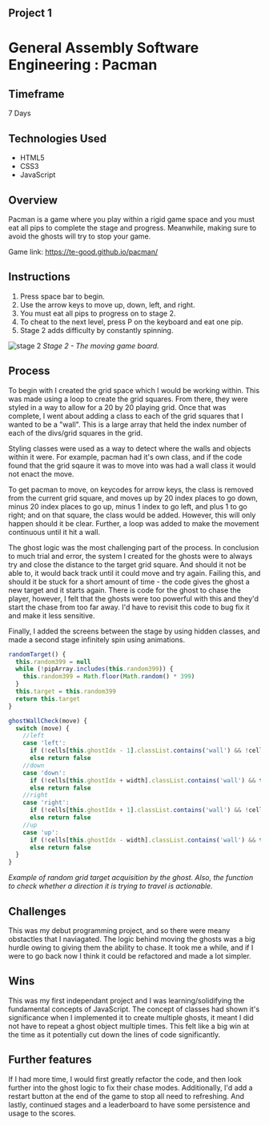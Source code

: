## Project 1
# General Assembly Software Engineering : Pacman

## Timeframe
7 Days

## Technologies Used
* HTML5
* CSS3
* JavaScript

## Overview
Pacman is a game where you play within a rigid game space and you must eat all pips to complete the stage and progress. Meanwhile, making sure to avoid the ghosts will try to stop your game.

Game link: https://te-good.github.io/pacman/

## Instructions
1. Press space bar to begin.
2. Use the arrow keys to move up, down, left, and right.
3. You must eat all pips to progress on to stage 2.
4. To cheat to the next level, press P on the keyboard and eat one pip.
5. Stage 2 adds difficulty by constantly spinning.

![stage 2](https://i.imgur.com/ro8uirb.png)
*Stage 2 - The moving game board.*

## Process
To begin with I created the grid space which I would be working within. This was made using a loop to create the grid squares. From there, they were styled in a way to allow for a 20 by 20 playing grid. Once that was complete, I went about adding a class to each of the grid squares that I wanted to be a "wall". This is a large array that held the index number of each of the divs/grid squares in the grid.

Styling classes were used as a way to detect where the walls and objects within it were. For example, pacman had it's own class, and if the code found that the grid sqaure it was to move into was had a wall class it would not enact the move.

To get pacman to move, on keycodes for arrow keys, the class is removed from the current grid square, and moves up by 20 index places to go down, minus 20 index places to go up, minus 1 index to go left, and plus 1 to go right; and on that square, the class would be added. However, this will only happen should it be clear. Further, a loop was added to make the movement continuous until it hit a wall.

The ghost logic was the most challenging part of the process. In conclusion to much trial and error, the system I created for the ghosts were to always try and close the distance to the target grid square. And should it not be able to, it would back track until it could move and try again. Failing this, and should it be stuck for a short amount of time - the code gives the ghost a new target and it starts again. There is code for the ghost to chase the player, however, I felt that the ghosts were too powerful with this and they'd start the chase from too far away. I'd have to revisit this code to bug fix it and make it less sensitive.

Finally, I added the screens between the stage by using hidden classes, and made a second stage infinitely spin using animations.

```javascript    
randomTarget() {
  this.random399 = null
  while (!pipArray.includes(this.random399)) {
    this.random399 = Math.floor(Math.random() * 399)
  }
  this.target = this.random399
  return this.target
}

ghostWallCheck(move) {
  switch (move) {
    //left
    case 'left':
      if (!cells[this.ghostIdx - 1].classList.contains('wall') && !cells[this.ghostIdx - 1].classList.contains('ghost-banned') && this.lastPosition !== 'left') return true
      else return false
    //down
    case 'down':
      if (!cells[this.ghostIdx + width].classList.contains('wall') && this.lastPosition !== 'down') return true
      else return false
    //right
    case 'right':
      if (!cells[this.ghostIdx + 1].classList.contains('wall') && !cells[this.ghostIdx + 1].classList.contains('ghost-banned') && this.lastPosition !== 'right') return true
      else return false
    //up
    case 'up':
      if (!cells[this.ghostIdx - width].classList.contains('wall') && this.lastPosition !== 'up') return true
      else return false
  }
}
```
*Example of random grid target acquisition by the ghost. Also, the function to check whether a direction it is trying to travel is actionable.*

## Challenges
This was my debut programming project, and so there were meany obstactles that I naviagated. The logic behind moving the ghosts was a big hurdle owing to giving them the ability to chase. It took me a while, and if I were to go back now I think it could be refactored and made a lot simpler.

## Wins
This was my first independant project and I was learning/solidifying the fundamental concepts of JavaScript. The concept of classes had shown it's significance when I implemented it to create multiple ghosts, it meant I did not have to repeat a ghost object multiple times. This felt like a big win at the time as it potentially cut down the lines of code significantly. 

## Further features
If I had more time, I would first greatly refactor the code, and then look further into the ghost logic to fix their chase modes. Additionally, I'd add a restart button at the end of the game to stop all need to refreshing. And lastly, continued stages and a leaderboard to have some persistence and usage to the scores.